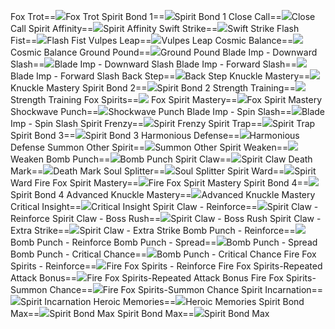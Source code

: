 Fox Trot==<img src="upload/mxd/Shade/Skill Fox Trot.png"/>Fox Trot
Spirit Bond 1==<img src="upload/mxd/Shade/Skill Spirit Bond 1.png"/>Spirit Bond 1
Close Call==<img src="upload/mxd/Shade/Skill Close Call.png"/>Close Call
Spirit Affinity==<img src="upload/mxd/Shade/Skill Spirit Affinity.png"/>Spirit Affinity
Swift Strike==<img src="upload/mxd/Shade/Skill Swift Strike.png"/>Swift Strike
Flash Fist==<img src="upload/mxd/Shade/Skill Flash Fist.png"/>Flash Fist
Vulpes Leap==<img src="upload/mxd/Shade/Skill Vulpes Leap.png"/>Vulpes Leap
Cosmic Balance==<img src="upload/mxd/Shade/Skill Cosmic Balance.png"/>Cosmic Balance
Ground Pound==<img src="upload/mxd/Shade/Skill Ground Pound.png"/>Ground Pound
Blade Imp \- Downward Slash==<img src="upload/mxd/Shade/Skill Blade Imp - Downward Slash.png"/>Blade Imp - Downward Slash
Blade Imp \- Forward Slash==<img src="upload/mxd/Shade/Skill Blade Imp - Forward Slash.png"/>Blade Imp - Forward Slash
Back Step==<img src="upload/mxd/Shade/Skill Back Step.png"/>Back Step
Knuckle Mastery==<img src="upload/mxd/Shade/Skill Knuckle Mastery.png"/>Knuckle Mastery
Spirit Bond 2==<img src="upload/mxd/Shade/Skill Spirit Bond 2.png"/>Spirit Bond 2
Strength Training==<img src="upload/mxd/Shade/Skill Physical Training.png"/>Strength Training
Fox Spirits==<img src="upload/mxd/Shade/Skill Fox Spirits.png"/>
Fox Spirit Mastery==<img src="upload/mxd/Shade/Skill Fox Spirit Mastery.png"/>Fox Spirit Mastery
Shockwave Punch==<img src="upload/mxd/Shade/Skill Shockwave Punch.png"/>Shockwave Punch
Blade Imp \- Spin Slash==<img src="upload/mxd/Shade/Skill Blade Imp - Spin Slash.png"/>Blade Imp - Spin Slash
Spirit Frenzy==<img src="upload/mxd/Shade/Skill Spirit Frenzy.png"/>Spirit Frenzy
Spirit Trap==<img src="upload/mxd/Shade/Skill Spirit Trap.png"/>Spirit Trap
Spirit Bond 3==<img src="upload/mxd/Shade/Skill Spirit Bond 3.png"/>Spirit Bond 3
Harmonious Defense==<img src="upload/mxd/Shade/Skill Harmonious Defense.png"/>Harmonious Defense
Summon Other Spirit==<img src="upload/mxd/Shade/Skill Summon Other Spirit.png"/>Summon Other Spirit
Weaken==<img src="upload/mxd/Shade/Skill Weaken.png"/>Weaken
Bomb Punch==<img src="upload/mxd/Shade/Skill Bomb Punch.png"/>Bomb Punch
Spirit Claw==<img src="upload/mxd/Shade/Skill Spirit Claw.png"/>Spirit Claw
Death Mark==<img src="upload/mxd/Shade/Skill Death Mark.png"/>Death Mark
Soul Splitter==<img src="upload/mxd/Shade/Skill Soul Splitter.png"/>Soul Splitter
Spirit Ward==<img src="upload/mxd/Shade/Skill Spirit Ward.png"/>Spirit Ward
Fire Fox Spirit Mastery==<img src="upload/mxd/Shade/Skill Fire Fox Spirit Mastery.png"/>Fire Fox Spirit Mastery
Spirit Bond 4==<img src="upload/mxd/Shade/Skill Spirit Bond 4.png"/>Spirit Bond 4
Advanced Knuckle Mastery==<img src="upload/mxd/Shade/Skill Advanced Knuckle Mastery.png"/>Advanced Knuckle Mastery
Critical Insight==<img src="upload/mxd/Shade/Skill Critical Insight.png"/>Critical Insight
Spirit Claw \- Reinforce==<img src="upload/mxd/Shade/Skill Spirit Claw - Reinforce.png"/>Spirit Claw - Reinforce
Spirit Claw \- Boss Rush==<img src="upload/mxd/Shade/Skill Spirit Claw - Boss Rush.png"/>Spirit Claw - Boss Rush
Spirit Claw \- Extra Strike==<img src="upload/mxd/Shade/Skill Spirit Claw - Extra Strike.png"/>Spirit Claw - Extra Strike
Bomb Punch \- Reinforce==<img src="upload/mxd/Shade/Skill Bomb Punch - Reinforce.png"/>Bomb Punch - Reinforce
Bomb Punch \- Spread==<img src="upload/mxd/Shade/Skill Bomb Punch - Spread.png"/>Bomb Punch - Spread
Bomb Punch \- Critical Chance==<img src="upload/mxd/Shade/Skill Bomb Punch - Critical Chance.png"/>Bomb Punch - Critical Chance
Fire Fox Spirits \- Reinforce==<img src="upload/mxd/Shade/Skill Fire Fox Spirits - Reinforce.png"/>Fire Fox Spirits - Reinforce
Fire Fox Spirits\-Repeated Attack Bonus==<img src="upload/mxd/Shade/Skill Fire Fox Spirits-Repeated Attack Bonus.png"/>Fire Fox Spirits-Repeated Attack Bonus
Fire Fox Spirits\-Summon Chance==<img src="upload/mxd/Shade/Skill Fire Fox Spirits-Summon Chance.png"/>Fire Fox Spirits-Summon Chance
Spirit Incarnation==<img src="upload/mxd/Shade/Skill Spirit Incarnation.png"/>Spirit Incarnation
Heroic Memories==<img src="upload/mxd/Shade/Skill Heroic Memories (Shade).png"/>Heroic Memories
Spirit Bond Max==<img src="upload/mxd/Shade/Skill Spirit Bond Max.png"/>Spirit Bond Max
Spirit Bond Max==<img src="upload/mxd/Shade/Skill Spirit Bond Max.png"/>Spirit Bond Max
